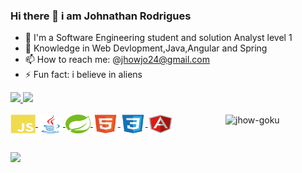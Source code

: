 ### Hi there 👋 i am Johnathan Rodrigues

- 🌱 I'm a Software Engineering student and solution Analyst level 1
- 🌱 Knowledge in Web Devlopment,Java,Angular and Spring
- 📫 How to reach me: @jhowjo24@gmail.com
- ⚡ Fun fact: i believe in aliens

 <div>
  <a href="https://github.com/jhow24">
  <img height="180em" src="https://github-readme-stats.vercel.app/api?username=jhow24&show_icons=true&theme=dark&include_all_commits=true&count_private=true"/>
  <img height="180em" src="https://github-readme-stats.vercel.app/api/top-langs/?username=jhow24&layout=compact&langs_count=7&theme=dark"/>
</div>
<div style="display: inline_block"><br>
  <img align="center" alt="Rafa-Js" height="30" width="40" src="https://raw.githubusercontent.com/devicons/devicon/master/icons/javascript/javascript-plain.svg">
  <img align="center" alt="Rafa-React" height="30" width="40" src="https://raw.githubusercontent.com/devicons/devicon/master/icons/java/java-original.svg">
 <img align="center" alt="Rafa-React" height="30" width="40" src="https://raw.githubusercontent.com/devicons/devicon/master/icons/spring/spring-original.svg">
  <img align="center" alt="Rafa-HTML" height="30" width="40" src="https://raw.githubusercontent.com/devicons/devicon/master/icons/html5/html5-original.svg">
  <img align="center" alt="Rafa-CSS" height="30" width="40" src="https://raw.githubusercontent.com/devicons/devicon/master/icons/css3/css3-original.svg">
 <img align="center" alt="Rafa-CSS" height="30" width="40" src="https://raw.githubusercontent.com/devicons/devicon/master/icons/angularjs/angularjs-original.svg">
  <img align="right" style=" height: 160px; width:160px;" alt="jhow-goku" src="https://steamuserimages-a.akamaihd.net/ugc/914666100549841580/7F010F7B7D115AAC70BE0A49AEE14F786B9C2FE2/?imw=5000&imh=5000&ima=fit&impolicy=Letterbox&imcolor=%23000000&letterbox=false">
</div>
  
  ##
  
  <div> 
  <a href="https://www.linkedin.com/in/johnathan-rodrigues-13997b133/" target="_blank"><img src="https://img.shields.io/badge/-LinkedIn-%230077B5?style=for-the-badge&logo=linkedin&logoColor=white" target="_blank"></a> 
  </div>
